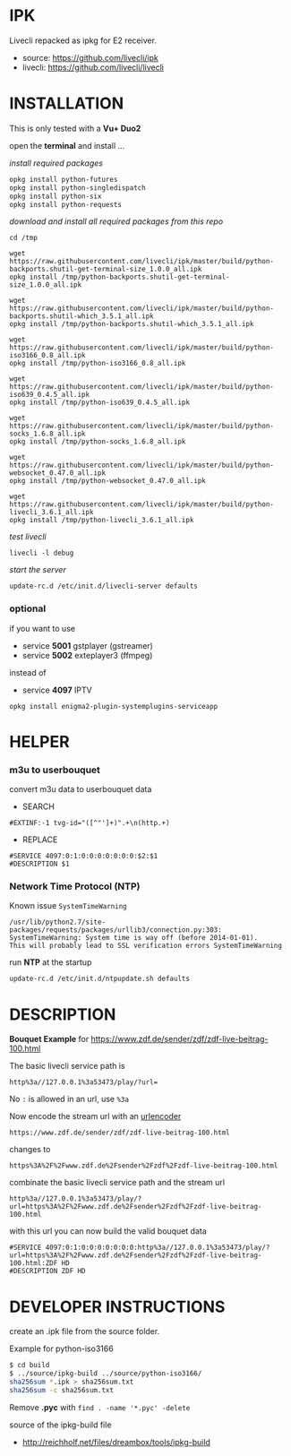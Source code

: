 # IPK

Livecli repacked as ipkg for E2 receiver.

- source: https://github.com/livecli/ipk
- livecli: https://github.com/livecli/livecli

# INSTALLATION

This is only tested with a **Vu+ Duo2**

open the **terminal** and install ...

_install required packages_

```sh
opkg install python-futures
opkg install python-singledispatch
opkg install python-six
opkg install python-requests
```

_download and install all required packages from this repo_

```
cd /tmp

wget https://raw.githubusercontent.com/livecli/ipk/master/build/python-backports.shutil-get-terminal-size_1.0.0_all.ipk
opkg install /tmp/python-backports.shutil-get-terminal-size_1.0.0_all.ipk

wget https://raw.githubusercontent.com/livecli/ipk/master/build/python-backports.shutil-which_3.5.1_all.ipk
opkg install /tmp/python-backports.shutil-which_3.5.1_all.ipk

wget https://raw.githubusercontent.com/livecli/ipk/master/build/python-iso3166_0.8_all.ipk
opkg install /tmp/python-iso3166_0.8_all.ipk

wget https://raw.githubusercontent.com/livecli/ipk/master/build/python-iso639_0.4.5_all.ipk
opkg install /tmp/python-iso639_0.4.5_all.ipk

wget https://raw.githubusercontent.com/livecli/ipk/master/build/python-socks_1.6.8_all.ipk
opkg install /tmp/python-socks_1.6.8_all.ipk

wget https://raw.githubusercontent.com/livecli/ipk/master/build/python-websocket_0.47.0_all.ipk
opkg install /tmp/python-websocket_0.47.0_all.ipk

wget https://raw.githubusercontent.com/livecli/ipk/master/build/python-livecli_3.6.1_all.ipk
opkg install /tmp/python-livecli_3.6.1_all.ipk
```

_test livecli_

```
livecli -l debug
```

_start the server_

```
update-rc.d /etc/init.d/livecli-server defaults
```

### optional

if you want to use

- service **5001** gstplayer (gstreamer)
- service **5002** exteplayer3 (ffmpeg)

instead of

- service **4097** IPTV

```
opkg install enigma2-plugin-systemplugins-serviceapp
```

# HELPER

### m3u to userbouquet

convert m3u data to userbouquet data

- SEARCH

```
#EXTINF:-1 tvg-id="([^"']+)".+\n(http.+)
```

- REPLACE

```
#SERVICE 4097:0:1:0:0:0:0:0:0:0:$2:$1
#DESCRIPTION $1
```

### Network Time Protocol (NTP)

Known issue `SystemTimeWarning`

```
/usr/lib/python2.7/site-packages/requests/packages/urllib3/connection.py:303:
SystemTimeWarning: System time is way off (before 2014-01-01).
This will probably lead to SSL verification errors SystemTimeWarning
```

run **NTP** at the startup

```
update-rc.d /etc/init.d/ntpupdate.sh defaults
```

# DESCRIPTION

**Bouquet Example** for https://www.zdf.de/sender/zdf/zdf-live-beitrag-100.html

The basic livecli service path is

`http%3a//127.0.0.1%3a53473/play/?url=`

No `:` is allowed in an url, use `%3a`

Now encode the stream url with an [urlencoder](https://www.urlencoder.org)

`https://www.zdf.de/sender/zdf/zdf-live-beitrag-100.html`

changes to

`https%3A%2F%2Fwww.zdf.de%2Fsender%2Fzdf%2Fzdf-live-beitrag-100.html`

combinate the basic livecli service path and the stream url

`http%3a//127.0.0.1%3a53473/play/?url=https%3A%2F%2Fwww.zdf.de%2Fsender%2Fzdf%2Fzdf-live-beitrag-100.html`

with this url you can now build the valid bouquet data

```
#SERVICE 4097:0:1:0:0:0:0:0:0:0:http%3a//127.0.0.1%3a53473/play/?url=https%3A%2F%2Fwww.zdf.de%2Fsender%2Fzdf%2Fzdf-live-beitrag-100.html:ZDF HD
#DESCRIPTION ZDF HD
```

# DEVELOPER INSTRUCTIONS

create an .ipk file from the source folder.

Example for python-iso3166

```sh
$ cd build
$ ../source/ipkg-build ../source/python-iso3166/
sha256sum *.ipk > sha256sum.txt
sha256sum -c sha256sum.txt
```

Remove **.pyc** with `find . -name '*.pyc' -delete`

source of the ipkg-build file
- http://reichholf.net/files/dreambox/tools/ipkg-build
